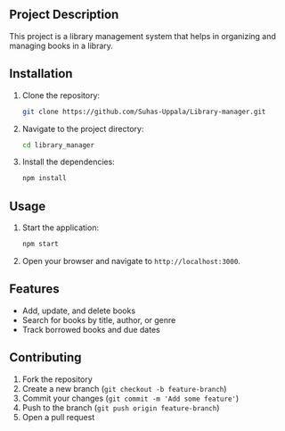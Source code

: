 ## Project Description
This project is a library management system that helps in organizing and managing books in a library.

## Installation
1. Clone the repository:
    ```sh
    git clone https://github.com/Suhas-Uppala/Library-manager.git
    ```
2. Navigate to the project directory:
    ```sh
    cd library_manager
    ```
3. Install the dependencies:
    ```sh
    npm install
    ```

## Usage
1. Start the application:
    ```sh
    npm start
    ```
2. Open your browser and navigate to `http://localhost:3000`.

## Features
- Add, update, and delete books
- Search for books by title, author, or genre
- Track borrowed books and due dates

## Contributing
1. Fork the repository
2. Create a new branch (`git checkout -b feature-branch`)
3. Commit your changes (`git commit -m 'Add some feature'`)
4. Push to the branch (`git push origin feature-branch`)
5. Open a pull request

